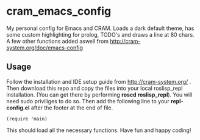 # cram_emacs_config

My personal config for Emacs and CRAM. Loads a dark default theme, has some custom highlighting for prolog, TODO's and draws a line at 80 chars. A few other functions added aswell from http://cram-system.org/doc/emacs-config

## Usage
Follow the installation and IDE setup guide from http://cram-system.org/ .
Then download this repo and copy the files into your local roslisp_repl installation. (You can get there by performing **roscd roslisp_repl**). You will need sudo priviliges to do so. 
Then add the following line to your **repl-config.el** after the footer at the end of file.

	(require 'main)
	
This should load all the necessary functions.
Have fun and happy coding!
